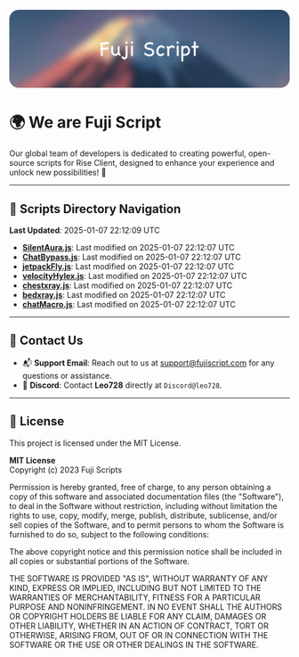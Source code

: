 ![Banner](.github/b.webp)

# 🌍 **We are Fuji Script**

Our global team of developers is dedicated to creating powerful, open-source scripts for Rise Client, designed to enhance your experience and unlock new possibilities! 🌟

---
<!-- SCRIPTS_NAVIGATION_START -->
## 📂 **Scripts Directory Navigation**

**Last Updated**: 2025-01-07 22:12:09 UTC

- **[SilentAura.js](scripts/SilentAura.js)**: Last modified on 2025-01-07 22:12:07 UTC
- **[ChatBypass.js](scripts/ChatBypass.js)**: Last modified on 2025-01-07 22:12:07 UTC
- **[jetpackFly.js](scripts/jetpackFly.js)**: Last modified on 2025-01-07 22:12:07 UTC
- **[velocityHylex.js](scripts/velocityHylex.js)**: Last modified on 2025-01-07 22:12:07 UTC
- **[chestxray.js](scripts/chestxray.js)**: Last modified on 2025-01-07 22:12:07 UTC
- **[bedxray.js](scripts/bedxray.js)**: Last modified on 2025-01-07 22:12:07 UTC
- **[chatMacro.js](scripts/chatMacro.js)**: Last modified on 2025-01-07 22:12:07 UTC

<!-- SCRIPTS_NAVIGATION_END -->

---

## 💬 **Contact Us**  
- 📬 **Support Email**: Reach out to us at [support@fujiscript.com](mailto:support@fujiscript.com) for any questions or assistance.  
- 💬 **Discord**: Contact **Leo728** directly at `Discord@leo728`.

---

## 📜 **License**

This project is licensed under the MIT License.  

**MIT License**  
Copyright (c) 2023 Fuji Scripts  

Permission is hereby granted, free of charge, to any person obtaining a copy of this software and associated documentation files (the "Software"), to deal in the Software without restriction, including without limitation the rights to use, copy, modify, merge, publish, distribute, sublicense, and/or sell copies of the Software, and to permit persons to whom the Software is furnished to do so, subject to the following conditions:  

The above copyright notice and this permission notice shall be included in all copies or substantial portions of the Software.  

THE SOFTWARE IS PROVIDED "AS IS", WITHOUT WARRANTY OF ANY KIND, EXPRESS OR IMPLIED, INCLUDING BUT NOT LIMITED TO THE WARRANTIES OF MERCHANTABILITY, FITNESS FOR A PARTICULAR PURPOSE AND NONINFRINGEMENT. IN NO EVENT SHALL THE AUTHORS OR COPYRIGHT HOLDERS BE LIABLE FOR ANY CLAIM, DAMAGES OR OTHER LIABILITY, WHETHER IN AN ACTION OF CONTRACT, TORT OR OTHERWISE, ARISING FROM, OUT OF OR IN CONNECTION WITH THE SOFTWARE OR THE USE OR OTHER DEALINGS IN THE SOFTWARE.  
